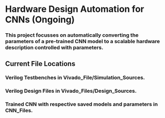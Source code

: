 # Hardware Design Automation for CNNs (Ongoing)

### This project focusses on automatically converting the parameters of a pre-trained CNN model to a scalable hardware description controlled with parameters.

## Current File Locations

### Verilog Testbenches in Vivado_File/Simulation_Sources. 
### Verilog Design Files in Vivado_Files/Design_Sources.
### Trained CNN with respective saved models and parameters in CNN_Files.